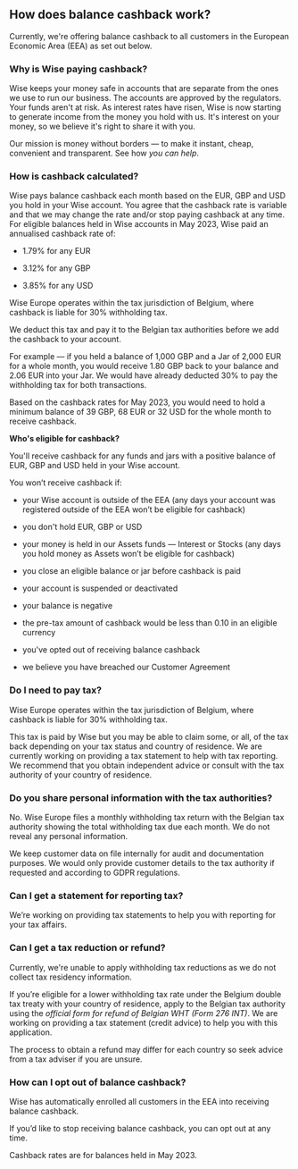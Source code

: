 ## How does balance cashback work?  
Currently, we're offering balance cashback to all customers in the European Economic Area (EEA) as set out below. 

### **Why is Wise paying cashback?**

Wise keeps your money safe in accounts that are separate from the ones we use to run our business. The accounts are approved by the regulators. Your funds aren't at risk. As interest rates have risen, Wise is now starting to generate income from the money you hold with us. It's interest on your money, so we believe it's right to share it with you. 

Our mission is money without borders — to make it instant, cheap, convenient and transparent. See how _you can help_.

###  **How is cashback calculated?**

Wise pays balance cashback each month based on the EUR, GBP and USD you hold in your Wise account. You agree that the cashback rate is variable and that we may change the rate and/or stop paying cashback at any time. For eligible balances held in Wise accounts in May 2023, Wise paid an annualised cashback rate of:

  * 1.79% for any EUR

  * 3.12% for any GBP

  * 3.85% for any USD




Wise Europe operates within the tax jurisdiction of Belgium, where cashback is liable for 30% withholding tax.

We deduct this tax and pay it to the Belgian tax authorities before we add the cashback to your account.

For example — if you held a balance of 1,000 GBP and a Jar of 2,000 EUR for a whole month, you would receive 1.80 GBP back to your balance and 2.06 EUR into your Jar. We would have already deducted 30% to pay the withholding tax for both transactions.

Based on the cashback rates for May 2023, you would need to hold a minimum balance of 39 GBP, 68 EUR or 32 USD for the whole month to receive cashback.

 **Who's eligible for cashback?**

You'll receive cashback for any funds and jars with a positive balance of EUR, GBP and USD held in your Wise account.

You won’t receive cashback if:

  * your Wise account is outside of the EEA (any days your account was registered outside of the EEA won’t be eligible for cashback)

  * you don't hold EUR, GBP or USD

  * your money is held in our Assets funds — Interest or Stocks (any days you hold money as Assets won’t be eligible for cashback)

  * you close an eligible balance or jar before cashback is paid

  * your account is suspended or deactivated

  * your balance is negative

  * the pre-tax amount of cashback would be less than 0.10 in an eligible currency

  * you've opted out of receiving balance cashback

  * we believe you have breached our Customer Agreement




###  **Do I need to pay tax?**

Wise Europe operates within the tax jurisdiction of Belgium, where cashback is liable for 30% withholding tax. 

This tax is paid by Wise but you may be able to claim some, or all, of the tax back depending on your tax status and country of residence. We are currently working on providing a tax statement to help with tax reporting. We recommend that you obtain independent advice or consult with the tax authority of your country of residence.

###  **Do you share personal information with the tax authorities?**

No. Wise Europe files a monthly withholding tax return with the Belgian tax authority showing the total withholding tax due each month. We do not reveal any personal information.

We keep customer data on file internally for audit and documentation purposes. We would only provide customer details to the tax authority if requested and according to GDPR regulations.

###  **Can I get a statement for reporting tax?**

We’re working on providing tax statements to help you with reporting for your tax affairs. 

###  **Can I get a tax reduction or refund?**

Currently, we're unable to apply withholding tax reductions as we do not collect tax residency information.

If you’re eligible for a lower withholding tax rate under the Belgium double tax treaty with your country of residence, apply to the Belgian tax authority using the _official form for refund of Belgian WHT (Form 276 INT)_. We are working on providing a tax statement (credit advice) to help you with this application. 

The process to obtain a refund may differ for each country so seek advice from a tax adviser if you are unsure.

###  **How can I opt out of balance cashback?**

Wise has automatically enrolled all customers in the EEA into receiving balance cashback.

If you’d like to stop receiving balance cashback, you can opt out at any time. 

Cashback rates are for balances held in May 2023.